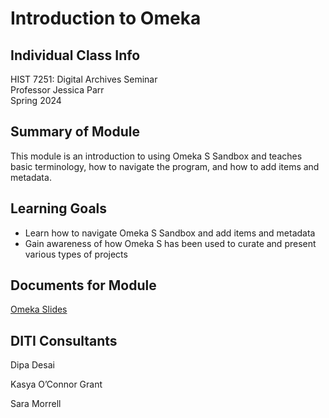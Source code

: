 <h1>Introduction to Omeka</h1>

<h2>Individual Class Info</h2>

HIST 7251: Digital Archives Seminar <br>
Professor Jessica Parr<br>
Spring 2024<br>


<h2>Summary of Module</h2>

This module is an introduction to using Omeka S Sandbox and teaches basic terminology, how to navigate the program, and how to add items and metadata.

<h2>Learning Goals</h2>

+ Learn how to navigate Omeka S Sandbox and add items and metadata
+ Gain awareness of how Omeka S has been used to curate and present various types of projects


<h2>Documents for Module</h2>

[Omeka Slides](https://github.com/NULabNortheastern/digitalassignmentshowcase/blob/main/digital-archiving/sp24-parr-hist7251-omeka/SP24%20Parr-HIST7251-Omeka.pdf)

<h2>DITI Consultants</h2>

Dipa Desai

Kasya O’Connor Grant

Sara Morrell



